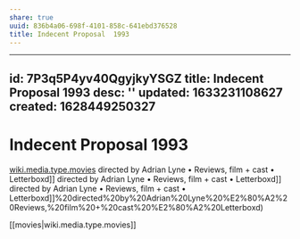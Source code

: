 ```yaml
---
share: true
uuid: 836b4a06-698f-4101-858c-641ebd376528
title: Indecent Proposal  1993
---
```

---
id: 7P3q5P4yv40QgyjkyYSGZ
title: Indecent Proposal  1993
desc: ''
updated: 1633231108627
created: 1628449250327
---
# Indecent Proposal  1993 
[wiki.media.type.movies](/67e55d56-5eac-48d2-890f-04fc0a970d02) directed by Adrian Lyne • Reviews, film + cast • Letterboxd]] directed by Adrian Lyne • Reviews, film + cast • Letterboxd]] directed by Adrian Lyne • Reviews, film + cast • Letterboxd]]%20directed%20by%20Adrian%20Lyne%20%E2%80%A2%20Reviews,%20film%20+%20cast%20%E2%80%A2%20Letterboxd)


[[movies|wiki.media.type.movies]]
